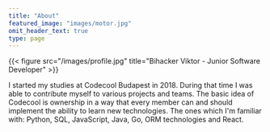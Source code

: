 ```yaml
---
title: "About"
featured_image: "images/motor.jpg"
omit_header_text: true
type: page
---
```

{{< figure src="/images/profile.jpg" title="Bihacker Viktor - Junior Software Developer" >}}

I started my studies at Codecool Budapest in 2018. During that time I was able to contribute myself to various projects and teams. The basic idea of Codecool is ownership in a way that every member can and should implement the ability to learn new technologies. The ones which I'm familiar with: Python, SQL, JavaScript, Java, Go, ORM technologies and React.